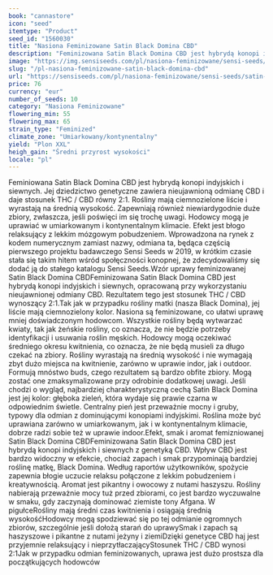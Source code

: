 ```yaml
---
book: "cannastore"
icon: "seed"
itemtype: "Product"
seed_id: "1560030"
title: "Nasiona Feminizowane Satin Black Domina CBD"
description: "Feminizowana Satin Black Domina CBD jest hybrydą konopi indyjskich i siewnych z niejawnymi genami CBD. Jej stosunek THC/CBD to 2:1. Efekt jest relaksujący."
image: "https://img.sensiseeds.com/pl/nasiona-feminizowane/sensi-seeds/satin-black-domina-cbd-feminizowane-image.png"
slug: "/pl-nasiona-feminizowane-satin-black-domina-cbd"
url: "https://sensiseeds.com/pl/nasiona-feminizowane/sensi-seeds/satin-black-domina-cbd-feminizowane?a_aid=cannastore"
price: 76
currency: "eur"
number_of_seeds: 10
category: "Nasiona Feminizowane"
flowering_min: 55
flowering_max: 65
strain_type: "Feminized"
climate_zone: "Umiarkowany/kontynentalny"
yield: "Plon XXL"
heigh_gain: "Średni przyrost wysokości"
locale: "pl"
---
```

Feminiowana Satin Black Domina CBD jest hybrydą konopi indyjskich i siewnych. Jej dziedzictwo genetyczne zawiera nieujawnioną odmianę CBD i daje stosunek THC / CBD równy 2:1. Rośliny mają ciemnozielone liście i wyrastają na średnią wysokość. Zapewniają również niewiardygodnie duże zbiory, zwłaszcza, jeśli poświęci im się trochę uwagi. Hodowcy mogą je uprawiać w umiarkowanym i kontynentalnym klimacie. Efekt jest błogo relaksujący z lekkim mózgowym pobudzeniem. Wprowadzona na rynek z kodem numerycznym zamiast nazwy, odmiana ta, będąca częścią pierwszego projektu badawczego Sensi Seeds w 2019, w krótkim czasie stała się takim hitem wśród społęczności konopnej, że zdecydowaliśmy się dodać ją do stałego katalogu Sensi Seeds.Wzór uprawy feminizowanej Satin Black Domina CBDFeminizowana Satin Black Domina CBD jest hybrydą konopi indyjskich i siewnych, opracowaną przy wykorzystaniu nieujawnionej odmiany CBD. Rezultatem tego jest stosunek THC / CBD wynoszący 2:1.Tak jak w przypadku rośliny matki (nasza Black Domina), jej liście mają ciemnozielony kolor. Nasiona są feminizowane, co ułatwi uprawę mniej doświadczonym hodowcom. Wszystkie rośliny będą wytwarzać kwiaty, tak jak żeńskie rośliny, co oznacza, że nie będzie potrzeby identyfikacji i usuwania roślin męskich. Hodowcy mogą oczekiwać średniego okresu kwitnienia, co oznacza, że nie będą musieli za długo czekać na zbiory. Rośliny wyrastają na średnią wysokość i nie wymagają zbyt dużo miejsca na kwitnienie, zarówno w uprawie indor, jak i outdoor. Formują mnóstwo buds, czego rezultatem są bardzo obfite zbiory. Mogą zostać one zmaksymalizowane przy odrobinie dodatkowej uwagi. Jeśli chodzi o wygląd, najbardziej charakterystyczną cechą Satin Black Domina jest jej kolor: głęboka zieleń, która wydaje się prawie czarna w odpowiednim świetle. Centralny pień jest przeważnie mocny i gruby, typowy dla odmian z dominującymi konopiami indyjskimi. Roślina może być uprawiana zarówno w umiarkowanym, jak i w kontynentalnym klimacie, dobrze radzi sobie też w uprawie indoor.Efekt, smak i aromat femizniowanej Satin Black Domina CBDFeminizowana Satin Black Domina CBD jest hybrydą konopi indyjskich i siewnych z genetyką CBD. Wpływ CBD jest bardzo widoczny w efekcie, chociaż zapach i smak przypominają bardziej roślinę matkę, Black Domina. Według raportów użytkowników, spożycie zapewnia błogie uczucie relaksu połączone z lekkim pobudzeniem i kreatywnością. Aromat jest pikantny i owocowy z nutami haszyszu. Rośliny nabierają przeważnie mocy tuż przed zbiorami, co jest bardzo wyczuwalne w smaku, gdy zaczynają dominować ziemiste tony Afgana. W pigułceRośliny mają średni czas kwitnienia i osiągają średnią wysokośćHodowcy mogą spodziewać się po tej odmianie ogromnych zbiorów, szczególnie jeśli dołożą starań do uprawySmak i zapach są haszyszowe i pikantne z nutami jeżyny i ziemiDzięki genetyce CBD haj jest przyjemnie relaksujący i nieprzytłaczającyStosunek THC / CBD wynosi 2:1Jak w przypadku odmian feminizowanych, uprawa jest dużo prostsza dla początkujących hodowców
